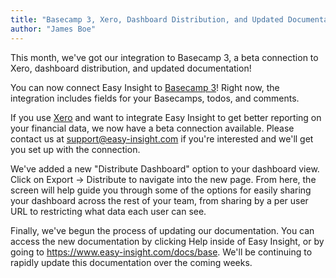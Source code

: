 ```yaml
---
title: "Basecamp 3, Xero, Dashboard Distribution, and Updated Documentation"
author: "James Boe"
---
```

This month, we've got our integration to Basecamp 3, a beta connection to Xero, dashboard distribution, and updated documentation!<!--more-->

You can now connect Easy Insight to <a href="https://basecamp.com/">Basecamp 3</a>! Right now, the integration includes fields for your Basecamps, todos, and comments.

If you use <a href="https://www.xero.com/">Xero</a> and want to integrate Easy Insight to get better reporting on your financial data, we now have a beta connection available. Please contact us at support@easy-insight.com if you're interested and we'll get you set up with the connection.

We've added a new "Distribute Dashboard" option to your dashboard view. Click on Export -> Distribute to navigate into the new page. From here, the screen will help guide you through some of the options for easily sharing your dashboard across the rest of your team, from sharing by a per user URL to restricting what data each user can see.

Finally, we've begun the process of updating our documentation. You can access the new documentation by clicking Help inside of Easy Insight, or by going to <a href="https://www.easy-insight.com/docs/base">https://www.easy-insight.com/docs/base</a>. We'll be continuing to rapidly update this documentation over the coming weeks.